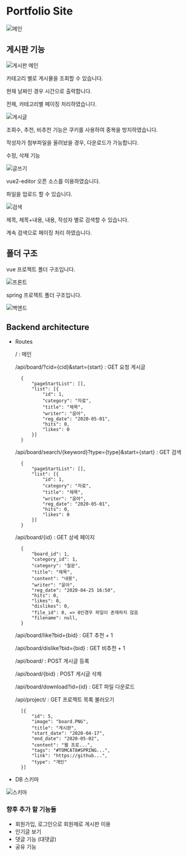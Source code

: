 # Portfolio Site

![메인](./images/projects.PNG)

## 게시판 기능

![게시판 메인](./images/board.PNG)

카테고리 별로 게시물을 조회할 수 있습니다.

현재 날짜인 경우 시간으로 출력합니다.

전체, 카테고리별 페이징 처리하였습니다.

![게시글](./images/detail.PNG)

조회수, 추천, 비추천 기능은 쿠키를 사용하여 중복을 방지하였습니다.

작성자가 첨부파일을 올려놨을 경우, 다운로드가 가능합니다.

수정, 삭제 기능

![글쓰기](./images/write.PNG)

vue2-editor 오픈 소스를 이용하였습니다.

파일을 업로드 할 수 있습니다.

![검색](./images/search.PNG)

제목, 제목+내용, 내용, 작성자 별로 검색할 수 있습니다.

계속 검색으로 페이징 처리 하였습니다. 

## 폴더 구조

vue 프로젝트 폴더 구조입니다.

![프론트](./images/front.PNG)

spring 프로젝트 폴더 구조입니다.

![백엔드](./images/back.PNG)

## Backend architecture

- Routes

    / : 메인

    /api/board/?cid={cid}&start={start} : GET 요청 게시글 

        {
            "pageStartList": [],
            "list": [{
                "id": 1,
                "category": "자료",
                "title": "제목",
                "writer": "윤아",
                "reg_date": "2020-05-01",
                "hits": 0,
                "likes": 0
            }]
        }
    
    /api/board/search/{keyword}?type={type}&start={start} : GET 검색

        {
            "pageStartList": [],
            "list": [{
                "id": 1,
                "category": "자료",
                "title": "제목",
                "writer": "윤아",
                "reg_date": "2020-05-01",
                "hits": 0,
                "likes": 0
            }]
        }
    
    /api/board/{id} : GET 상세 페이지

        {
            "board_id": 1,
            "category_id": 1,
            "category": "질문",
            "title": "제목",
            "content": "내용",
            "writer": "윤아",
            "reg_date": "2020-04-25 16:50",
            "hits": 0,
            "likes": 0,
            "dislikes": 0,
            "file_id": 0, => 0인경우 파일이 존재하지 않음
            "filename": null,
        }

    /api/board/like?bid={bid} : GET 추천 + 1
    
    /api/board/dislike?bid={bid} : GET 비추천 + 1

    /api/board/ : POST 게시글 등록

    /api/board/{bid} : POST 게시글 삭제

    /api/board/download?id={id} : GET 파일 다운로드

    /api/project/ : GET 프로젝트 목록 불러오기

        [{
            "id": 5,
            "image": "board.PNG",
            "title": "게시판",
            "start_date": "2020-04-17",
            "end_date": "2020-05-02",
            "content": "웹 프로...",
            "tags": "#TOMCAT8#SPRING...",
            "link": "https://github...",
            "type": "개인"
        }]
        
- DB 스키마

![스키마](./images/erd.PNG)


### 향후 추가 할 기능들

- 회원가입, 로그인으로 회원제로 게시판 이용
- 인기글 보기 
- 댓글 기능 (대댓글)
- 공유 기능


        
